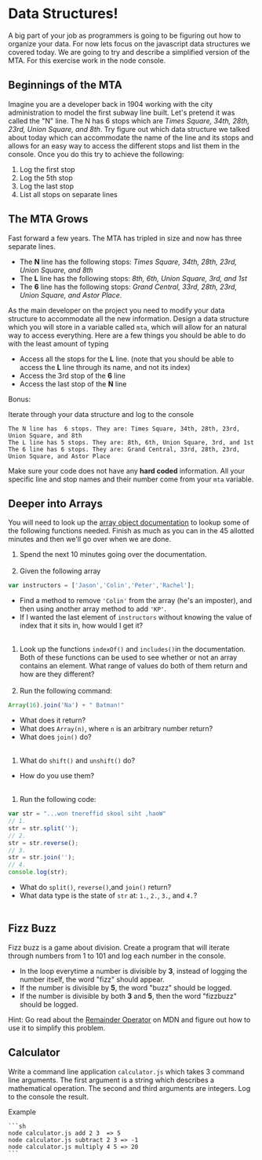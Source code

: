 # Data Structures!

A big part of your job as programmers is going to be figuring out how to organize your data. For now lets focus on the javascript data structures we covered today. We are going to try and describe a simplified version of the MTA. For this exercise work in the node console.

## Beginnings of the MTA
Imagine you are a developer back in 1904 working with the city administration to model the first subway line built. Let's pretend it was called the "N" line. The N has 6 stops which are *Times Square, 34th, 28th, 23rd, Union Square, and 8th*. Try figure out which data structure we talked about today which can accommodate the name of the line and its stops and allows for an easy way to access the different stops and list them in the console. Once you do this try to achieve the following:
1. Log the first stop
2. Log the 5th stop
3. Log the last stop
4. List all stops on separate lines

## The MTA Grows
Fast forward a few years. The MTA has tripled in size and now has three separate lines.

- The **N** line has the following stops: *Times Square, 34th, 28th, 23rd, Union Square, and 8th*
- The **L** line has the following stops: *8th, 6th, Union Square, 3rd, and 1st*
- The **6** line has the following stops: *Grand Central, 33rd, 28th, 23rd, Union Square, and Astor Place*.

As the main developer on the project you need to modify your data structure to accommodate all the new information. Design a data structure which you will store in a variable called `mta`, which will allow for an natural way to access everything. Here are a few things you should be able to do with the least amount of typing

- Access all the stops for the **L** line. (note that you should be able to access the **L** line through its name, and not its index)
- Access the 3rd stop of the **6** line
- Access the last stop of the **N** line

Bonus:

Iterate through your data structure and log to the console

    The N line has  6 stops. They are: Times Square, 34th, 28th, 23rd, Union Square, and 8th
    The L line has 5 stops. They are: 8th, 6th, Union Square, 3rd, and 1st
    The 6 line has 6 stops. They are: Grand Central, 33rd, 28th, 23rd, Union Square, and Astor Place

Make sure your code does not have any **hard coded** information. All your specific line and stop names and their number come from your `mta` variable.


## Deeper into Arrays
You will need to look up the [array object documentation](https://developer.mozilla.org/en-US/docs/Web/JavaScript/Reference/Global_Objects/Array) to lookup some of the following functions needed. Finish as much as you can in the 45 allotted minutes and then we'll go over when we are done.

1. Spend the next 10 minutes going over the documentation.
<br><br>
1. Given the following array
```javascript
var instructors = ['Jason','Colin','Peter','Rachel'];
```
  - Find a method to remove `'Colin'` from the array (he's an imposter), and then using another array method to add `'KP'`.
  - If I wanted the last element of `instructors` without knowing the value of index that it sits in, how would I get it?
<br><br>
1. Look up the functions `indexOf()` and `includes()`in the documentation. Both of these functions can be used to see whether or not an array contains an element. What range of values do both of them return and how are they different?
<br><br>
1. Run the following command:
```javascript
Array(16).join('Na') + " Batman!"
```
  - What does it return?
  - What does `Array(n)`, where `n` is an arbitrary number return?
  - What does `join()` do?
<br><br>
1. What do `shift()` and `unshift()` do?
  - How do you use them?
<br><br>
1. Run the following code:
```javascript
var str = "...won tnereffid skool siht ,haoW"
// 1.
str = str.split('');
// 2.
str = str.reverse();
// 3.
str = str.join('');
// 4.
console.log(str);
```
  - What do `split()`, `reverse()`,and `join()` return?
  - What data type is the state of `str` at: `1.`, `2.`, `3.`, and `4.`?
<br><br>


## Fizz Buzz

Fizz buzz is a game about division. Create a program that will iterate through numbers from 1 to 101 and log each number in the console.

- In the loop everytime a number is divisible by **3**, instead of logging the number itself, the word "fizz" should appear.
- If the number is divisible by  **5**, the word "buzz" should be logged.
- If the number is divisible by both **3** and  **5**, then the word "fizzbuzz" should be logged.

Hint: Go read about the [Remainder Operator](https://developer.mozilla.org/en-US/docs/Web/JavaScript/Reference/Operators/Arithmetic_Operators) on MDN and figure out how to use it to simplify this problem.

## Calculator
Write a command line application `calculator.js` which takes 3 command line arguments. The first argument is a string which describes a mathematical operation. The second and third arguments are integers. Log to the console the result.

Example

    ```sh
    node calculator.js add 2 3  => 5
    node calculator.js subtract 2 3 => -1
    node calculator.js multiply 4 5 => 20
    ```
